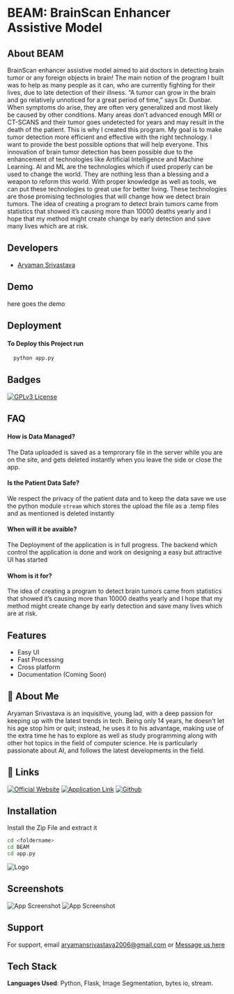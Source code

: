 
# BEAM: BrainScan Enhancer Assistive Model

## About BEAM

BrainScan  enhancer assistive model aimed to aid doctors in detecting brain tumor or any foreign objects in brain!
The main notion of the program I built was to help as many people as it can, who are currently fighting for their lives, due to late detection of their illness. 
“A tumor can grow in the brain and go relatively unnoticed for a great period of time,” says Dr. Dunbar. 
When symptoms do arise, they are often very generalized and most likely  be caused by other conditions. Many areas don’t advanced enough MRI or CT-SCANS and their tumor goes undetected for years and may result in the death of the patient. 
This is why I created this program. My goal is to make tumor detection more efficient and effective with the right technology. I want to provide the best possible options that will help everyone. 
This innovation of brain tumor detection has been possible due to the enhancement of technologies like Artificial Intelligence and Machine Learning. 
AI and ML are the technologies which if used properly can be used to change the world. They are nothing less than a blessing and a weapon to reform this world. With proper knowledge as well as tools, we can put these technologies to great use for better living. 
These technologies are those promising technologies that will change how we detect brain tumors. 
The idea of creating a program to detect brain tumors came from statistics that showed it’s causing more than 10000 deaths yearly and I hope that my method might create change by early detection and save many lives which are at risk.


## Developers

- [Aryaman Srivastava](https://www.github.com/AryamanSrii)

  
## Demo

here goes the demo


## Deployment

#### To Deploy this Project run

```bash
  python app.py
```

  
## Badges

[![GPLv3 License](https://img.shields.io/badge/License-GPL%20v3-yellow.svg)](https://opensource.org/licenses/)

  
## FAQ

#### How is Data Managed?

The Data uploaded is saved as a temprorary file in the server while you are on the site, and gets deleted instantly when you leave the side or close the app.

#### Is the Patient Data Safe?

We respect the privacy of the patient data and to keep the data save we use the python module ```stream``` which stores the upload the file as a .temp files and as mentioned is deleted instantly

#### When will it be avaible?

The Deployment of the application is in full progress. The backend which control the application is done and work on designing a easy but attractive UI has started

#### Whom is it for?

The idea of creating a program to detect brain tumors came from statistics that showed it’s causing more than 10000 deaths yearly and I hope that my method might create change by early detection and save many lives which are at risk.

## Features

- Easy UI
- Fast Processing
- Cross platform
- Documentation (Coming Soon)

  
## 🚀 About Me
Aryaman Srivastava is an inquisitive, young lad, with a deep passion for keeping up with the latest trends in tech. Being only 14 years, he doesn't let his age stop him or quit; instead, he uses it to his advantage, making use of the extra time he has to explore as well as study programming along with other hot topics in the field of computer science. He is particularly passionate about AI, and follows the latest developments in the field.
  
## 🔗 Links
[![Official Website](https://img.shields.io/badge/website-000?style=for-the-badge&logo=ko-fi&logoColor=white)](https://beamai.ml/)
[![Application Link](https://img.shields.io/badge/Testing-000?style=for-the-badge&logo=ko-fi&logoColor=white)](https://beam.aryamansri.repl.co/app)
[![Github](https://img.shields.io/badge/github-1DA1F2?style=for-the-badge&logo=github&logoColor=white)](https://github.com/AryamanSrii)

  
## Installation

Install the Zip File and extract it
```bash
cd <foldername>
cd BEAM
cd app.py
```

![Logo](https://media.discordapp.net/attachments/869417962824687630/875603642659512390/image0-removebg-preview.png?width=300&height=250)

    
## Screenshots

![App Screenshot](https://media.discordapp.net/attachments/863802987851939840/873560622590226442/unknown.png?width=1348&height=681)
![App Screenshot](https://media.discordapp.net/attachments/863802987851939840/873560823187001455/unknown.png?width=1350&height=681)


  
## Support

For support, email aryamansrivastava2006@gmail.com or [Message us here](https://beam.aryamansri.repl.co/c)

  
## Tech Stack

**Languages Used**: Python, Flask, Image Segmentation, bytes io, stream.


  
